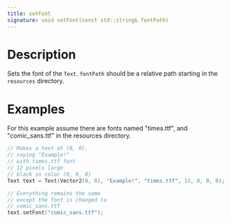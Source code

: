 ```yaml
---
title: setFont
signature: void setFont(const std::string& fontPath)
---
```



# Description
Sets the font of the `Text`. `fontPath` should be a relative path starting in the `resources` directory. 

# Examples
For this example assume there are fonts named "times.ttf", and "comic_sans.ttf" in the resources directory.

``` c++
// Makes a text at (0, 0),
// saying "Example!"
// with times.ttf font
// 12 pixels large
// black in color (0, 0, 0)
Text text = Text(Vector2(0, 0), "Example!", "times.ttf", 12, 0, 0, 0);

// Everything remains the same
// except the font is changed to
// comic_sans.ttf
text.setFont("comic_sans.ttf");
```
